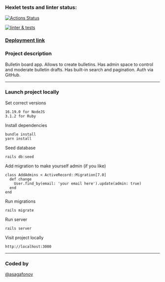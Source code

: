 ### Hexlet tests and linter status:
[![Actions Status](https://github.com/asagafonov/rails-project-65/workflows/hexlet-check/badge.svg)](https://github.com/asagafonov/rails-project-65/actions)

[![linter & tests](https://github.com/asagafonov/rails-project-65/actions/workflows/linter-and-tests.yml/badge.svg)](https://github.com/asagafonov/rails-project-65/actions/workflows/linter-and-tests.yml)

### [Deployment link](https://rails-bulletin-board.up.railway.app)

### Project description

Bulletin board app. Allows to create bulletins. Has admin space to control and moderate bulletin drafts. Has built-in search and pagination. Auth via GitHub.

<hr>

### Launch project locally

Set correct versions
```
16.19.0 for NodeJS
3.1.2 for Ruby
```

Install dependencies
```
bundle install
yarn install
```

Seed database
```
rails db:seed
```

Add migration to make yourself admin (if you like)
```
class AddAdmins < ActiveRecord::Migration[7.0]
  def change
    User.find_by(email: 'your email here').update(admin: true)
  end
end

```

Run migrations
```
rails migrate
```

Run server
```
rails server
```

Visit project locally
```
http://localhost:3000
```

<hr>

### Coded by

[@asagafonov](https://github.com/asagafonov)